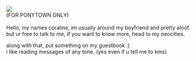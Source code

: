  ![](https://static.wikia.nocookie.net/ultrakill/images/4/47/Vn-intro.png/revision/latest/scale-to-width-down/500?cb=20230326120516)
<br>
(FOR PONYTOWN ONLY)
<br> </br>
Hello, my names coraline, im usually around my boyfriend and pretty aloof.
<br>
but ur free to talk to me, if you want to know more, head to my neocities.

along with that, put something on  my guestbook :) 
<br>
i like reading messages of any tone. (yes even if u tell me to kms)
